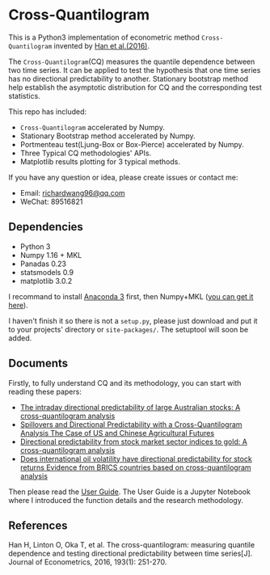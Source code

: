 Cross-Quantilogram
===========================

This is a Python3 implementation of econometric method `Cross-Quantilogram`  invented by [Han et al.(2016)](https://github.com/wangys96/Cross-Quantilogram/blob/master/docs/The%20Cross-Quantilogram%20Measuring%20quantile%20dependence%20and%20testing%20directional%20predictability%20between%20time%20series.pdf).


The `Cross-Quantilogram`(CQ) measures the quantile dependence between two time series. It can be applied to test the hypothesis that one time  series has no directional predictability to another. Stationary bootstrap method help establish the asymptotic distribution for CQ and the corresponding test statistics.

This repo has included:
* `Cross-Quantilogram` accelerated by Numpy.
* Stationary Bootstrap method accelerated by Numpy.
* Portmenteau test(Ljung-Box or Box-Pierce) accelerated by Numpy.
* Three Typical CQ methodologies'  APIs.      
* Matplotlib results plotting for 3 typical methods.

If you have any question or idea, please create issues or contact me:
* Email: richardwang96@qq.com
* WeChat: 89516821

## Dependencies

* Python 3
* Numpy 1.16 + MKL
* Panadas 0.23
* statsmodels 0.9
* matplotlib 3.0.2

I recommand to install [Anaconda 3](https://www.anaconda.com/) first, then Numpy+MKL ([you can get it here](https://www.lfd.uci.edu/~gohlke/pythonlibs/)).

I haven't finish it so there is not a `setup.py`, please just download and put it to your projects' directory or `site-packages/`. The setuptool will soon be added.

## Documents

Firstly, to fully understand CQ and its methodology, you can start with reading these papers:

* [The intraday directional predictability of large Australian stocks: A cross-quantilogram analysis](https://github.com/wangys96/Cross-Quantilogram/blob/master/docs/The-intraday-directional-predictability-of-large-Australian-_2017_Economic-M.pdf)
* [Spillovers and Directional Predictability with a Cross-Quantilogram Analysis The Case of US and Chinese Agricultural Futures](https://github.com/wangys96/Cross-Quantilogram/blob/master/docs/Spillovers%20and%20Directional%20Predictability%20with%20a%20Cross-Quantilogram%20Analysis%20The%20Case%20of%20US%20and%20Chinese%20Agricultural%20Futures.pdf)
* [Directional predictability from stock market sector indices to gold: A cross-quantilogram analysis](https://github.com/wangys96/Cross-Quantilogram/blob/master/docs/Directional%20predictability%20from%20stock%20market%20sector%20indices%20to%20gold%20A%20Cross-Quantilogram%20analysis.pdf)
* [Does international oil volatility have directional predictability for stock returns Evidence from BRICS countries based on cross-quantilogram analysis](https://github.com/wangys96/Cross-Quantilogram/blob/master/docs/Does%20international%20oil%20volatility%20have%20directional%20predictability%20for%20stock%20returns%20Evidence%20from%20BRICS%20countries%20based%20on%20cross-quantilogram%20analysis.pdf)

Then please read the [User Guide](https://nbviewer.jupyter.org/github/wangys96/Cross-Quantilogram/blob/master/docs/User%20Guide.ipynb). The User Guide is a Jupyter Notebook where I introduced the function details and the research methodology. 


## References

 Han H, Linton O, Oka T, et al. The cross-quantilogram: measuring quantile dependence and testing directional predictability between time series[J]. Journal of Econometrics, 2016, 193(1): 251-270.
